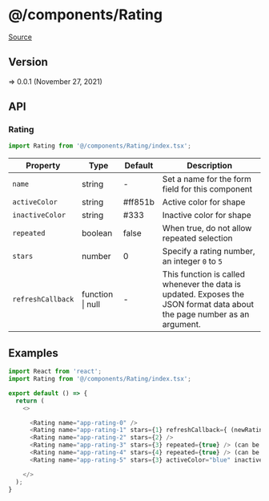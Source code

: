 # @/components/Rating

[Source](https://github.com/xizon/poemkit/tree/main/src/client/components/Rating)

## Version

=> 0.0.1 (November 27, 2021)

## API

### Rating
```js
import Rating from '@/components/Rating/index.tsx';
```
| Property | Type | Default | Description |
| --- | --- | --- | --- |
| `name` | string  | - | Set a name for the form field for this component |
| `activeColor` | string  | #ff851b | Active color for shape |
| `inactiveColor` | string  | #333 | Inactive color for shape |
| `repeated` | boolean  | false | When true, do not allow repeated selection |
| `stars` | number  | 0 | Specify a rating number, an integer `0` to `5` |
| `refreshCallback` | function \| null  | - | This function is called whenever the data is updated. Exposes the JSON format data about the page number as an argument. |


## Examples

```js
import React from 'react';
import Rating from '@/components/Rating/index.tsx';

export default () => {
  return (
    <>

      <Rating name="app-rating-0" />
      <Rating name="app-rating-1" stars={1} refreshCallback={ (newRating) => { console.log(`The new rating is: ${newRating}`) } } /> (contains callback function)
      <Rating name="app-rating-2" stars={2} />
      <Rating name="app-rating-3" stars={3} repeated={true} /> (can be selected multiple times)
      <Rating name="app-rating-4" stars={4} repeated={true} /> (can be selected multiple times)
      <Rating name="app-rating-5" stars={3} activeColor="blue" inactiveColor="#ddd" /> (custom colors)

    </>
  );
}

```